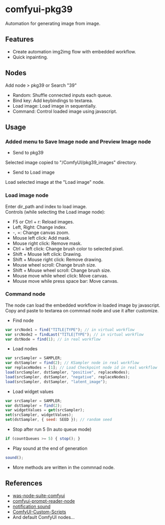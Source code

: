 # comfyui-pkg39

Automation for generating image from image.  

## Features

- Create automation img2img flow with embedded workflow.  
- Quick inpainting.  

## Nodes  
Add node > pkg39 or Search "39"  

- Random: Shuffle connected inputs each queue.  
- Bind key: Add keybindings to textarea.  
- Load image: Load image in sequentially.
- Command: Control loaded image using javascript.   

## Usage

### Added menu to Save Image node and Preview Image node  
- Send to pkg39  

Selected image copied to "/ComfyUI/pkg39_images" directory.  

- Send to Load image  

Load selected image at the "Load image" node.  

### Load image node  
Enter dir_path and index to load image.  
Controls \(while selecting the Load image node\):  
- F5 or Ctrl + r: Reload images.  
- Left, Right: Change index.  
- -, =: Change canvas zoom.  
- Mouse left click: Add mask.  
- Mouse right click: Remove mask.  
- Ctrl + left click: Change brush color to selected pixel.  
- Shift + Mouse left click: Drawing.  
- Shift + Mouse right click: Remove drawing.  
- Mouse wheel scroll: Change brush size.  
- Shift + Mouse wheel scroll: Change brush size.  
- Mouse move while wheel click: Move canvas.  
- Mouse move while press space bar: Move canvas.  

### Command node  
The node can load the embedded workflow in loaded image by javascript.  
Copy and paste to textarea on commnad node and use it after customize.  

- Find node
```js
var srcNode1 = find("TITLE|TYPE"); // in virtual workflow
var srcNode2 = findLast("TITLE|TYPE"); // in virtual workflow
var dstNode = find(1); // in real workflow
```

- Load nodes  
```js
var srcSampler = SAMPLER;
var dstSampler = find(2); // KSampler node in real workflow
var replaceNodes = [1]; // Load Checkpoint node id in real workflow
load(srcSampler, dstSampler, "positive", replaceNodes);
load(srcSampler, dstSampler, "negative", replaceNodes);
load(srcSampler, dstSampler, "latent_image");
```

- Load widget values  
```js
var srcSampler = SAMPLER;
var dstSampler = find(2);
var widgetValues = get(srcSampler);
set(srcSampler, widgetValues);
set(dstSampler, { seed: SEED }); // random seed
```

- Stop after run 5 (In auto queue mode)  
```js
if (countQueues >= 5) { stop(); }
```

- Play sound at the end of generation
```js
sound();
```

- More methods are written in the commnad node.  

## References

- [was-node-suite-comfyui](https://github.com/WASasquatch/was-node-suite-comfyui)
- [comfyui-prompt-reader-node](https://github.com/receyuki/comfyui-prompt-reader-node)
- [notification sound](https://pixabay.com/sound-effects/duck-quack-112941/)
- [ComfyUI-Custom-Scripts](https://github.com/pythongosssss/ComfyUI-Custom-Scripts)
- And default ComfyUI nodes...
